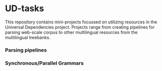 # UD-tasks

This repository contains mini-projects focussed on utilizing resources in the 
Universal Dependencies project. Projects range from creating pipelines for parsing
web-scale corpus to other multilingual resources from the multilingual treebanks.

### Parsing pipelines

### Synchronous/Parallel Grammars


